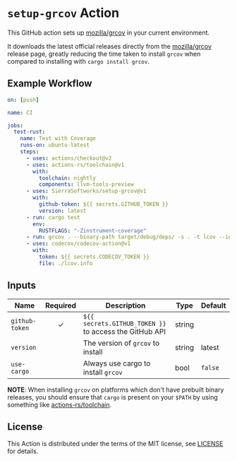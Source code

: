 # `setup-grcov` Action
This GitHub action sets up [mozilla/grcov][] in your current environment.

It downloads the latest official releases directly from the [mozilla/grcov] release
page, greatly reducing the time taken to install `grcov` when compared to installing
with `cargo install grcov`.

## Example Workflow

```yaml
on: [push]

name: CI

jobs:
  test-rust:
    name: Test with Coverage
    runs-on: ubuntu-latest
    steps:
      - uses: actions/checkout@v2
      - uses: actions-rs/toolchain@v1
        with:
          toolchain: nightly
          components: llvm-tools-preview
      - uses: SierraSoftworks/setup-grcov@v1
        with:
          github-token: ${{ secrets.GITHUB_TOKEN }}
          version: latest
      - run: cargo test
        env:
          RUSTFLAGS: "-Zinstrument-coverage"
      - run: grcov . --binary-path target/debug/deps/ -s . -t lcov --ignore-not-existing --ignore '../**' --ignore '/*' -o ./lcov.info
      - uses: codecov/codecov-action@v1
        with:
          token: ${{ secrets.CODECOV_TOKEN }}
          file: ./lcov.info

```

## Inputs

| Name           | Required | Description                                            | Type   | Default |
| -------------- | :------: | ------------------------------------------------------ | ------ | ------- |
| `github-token` | ✓        | `${{ secrets.GITHUB_TOKEN }}` to access the GitHub API | string |         |
| `version`      |          | The version of `grcov` to install                      | string | latest  |
| `use-cargo`    |          | Always use cargo to install `grcov`                    | bool   | `false` |

**NOTE**: When installing `grcov` on platforms which don't have prebuilt binary releases, you should
ensure that `cargo` is present on your `$PATH` by using something like [actions-rs/toolchain].

## License
This Action is distributed under the terms of the MIT license, see [LICENSE](./LICENSE) for details.

[actions-rs/toolchain]: https://github.com/actions-rs/toolchain
[mozilla/grcov]: https://github.com/mozilla/grcov